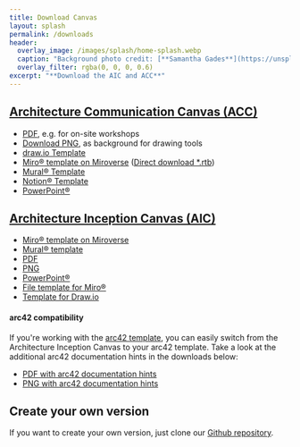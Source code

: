 ```yaml
---
title: Download Canvas
layout: splash
permalink: /downloads
header:
  overlay_image: /images/splash/home-splash.webp
  caption: "Background photo credit: [**Samantha Gades**](https://unsplash.com/de/@srosinger3997)"
  overlay_filter: rgba(0, 0, 0, 0.6)
excerpt: "**Download the AIC and ACC**"
---
```



<h2 id="architecture-communication-canvas-acc"><a class="black-link" href="/architecture-communication-canvas">Architecture Communication Canvas (ACC)</a></h2>

<ul>
  <li><a href="/downloads/architecture-communication-canvas.pdf">PDF</a>, e.g. for on-site workshops</li>
  <li><a href="/downloads/architecture-communication-canvas.png" onclick="downloadFile('architecture-communication-canvas.png')">Download PNG</a>, as background for drawing tools</li>
  <li><a href="/downloads/ArchitectureCommunicationCanvas-empty.drawio">draw.io Template</a></li>
  <li><a href="https://miro.com/miroverse/architecture-communication-canvas/">Miro® template on Miroverse</a> (<a href="/downloads/Architecture Communication Canvas.rtb">Direct download *.rtb</a>)</li>
  <li><a href="https://app.mural.co/template/5a5692e4-35e0-4a8e-8f1a-52601d2606cd/07a79dde-bfca-4ffc-b6cf-3ecb5315774b">Mural® Template</a></li>
  <li><a href="https://robinpokorny.notion.site/Architecture-Communication-Canvas-ACC-d4e524ae23db42c2a3ebad836b06d85c">Notion® Template</a></li>
  <li><a href="/downloads/ArchitectureCommunicationCanvas-v2.pptx">PowerPoint®</a></li>
</ul>

<h2 id="architecture-inception-canvas-aic"><a class="black-link" href="/architecture-inception-canvas">Architecture Inception Canvas (AIC)</a></h2>

<ul>
  <li><a href="https://miro.com/miroverse/architecture-inception-canvas/">Miro® template on Miroverse</a></li>
  <li><a href="https://app.mural.co/template/6957648a-5fd4-41a7-9b25-c47a3393793a/0bd7c7f5-e587-4a13-a00b-66bb47e04304">Mural® template</a></li>
  <li><a href="/downloads/architecture-inception-canvas.pdf">PDF</a></li>
  <li><a href="/downloads/architecture-inception-canvas.png" onclick="downloadFile('architecture-inception-canvas.png')">PNG</a></li>
  <li><a href="/downloads/architecture-inception-canvas.pptx">PowerPoint®</a></li>
  <li><a href="/downloads/architecture-inception-canvas.rtb">File template for Miro®</a></li>
  <li><a href="/downloads/architecture-inception-canvas.drawio">Template for Draw.io</a></li>
</ul>

#### arc42 compatibility

If you're working with the [arc42 template](https://arc42.org/overview), you can easily switch from the Architecture Inception Canvas to your arc42 template. Take a look at the additional arc42 documentation hints in the downloads below:

<ul>
  <li><a href="/downloads/architecture-inception-canvas-hints.pdf">PDF with arc42 documentation hints</a></li>
  <li><a href="/downloads/architecture-inception-canvas-hints.png" onclick="downloadFile()">PNG with arc42 documentation hints</a></li>
</ul>



## Create your own version

If you want to create your own version, just clone our [Github repository](https://github.com/arc42/canvas.arc42.org-site).










<!-- Needed because Minimal Mistakes does not make downloading PNGs possible -->

<script>
function downloadFile(file) {
  var link = document.createElement('a');
  link.href = `/downloads/${file}`;
  link.download = file;
  document.body.appendChild(link);
  link.click();
  document.body.removeChild(link);
}
</script>  
